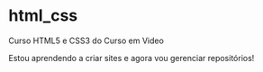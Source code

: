 # html_css
 Curso HTML5 e CSS3 do Curso em Video

Estou aprendendo a criar sites e agora vou gerenciar repositórios!
